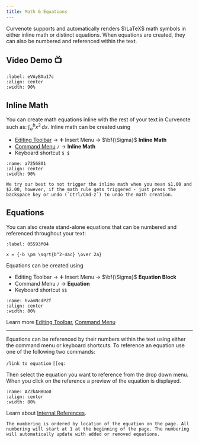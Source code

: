 ```yaml
---
title: Math & Equations
---
```


Curvenote supports and automatically renders $\LaTeX$ math symbols in either inline math or distinct equations. When equations are created, they can also be numbered and referenced within the text.

## Video Demo 📺

```{iframe} https://www.loom.com/embed/1f94394b9b5d4448b9779e4d4228e1f5
:label: eVAyBAu17c
:align: center
:width: 90%
```

## Inline Math

You can create math equations inline with the rest of your text in Curvenote such as: $\int_{a}^{b} x^2 \,dx$. Inline math can be created using

- [Editing Toolbar](./editing-toolbar.md) → ➕ Insert Menu → $\bf{\Sigma}$ **Inline Math**
- [Command Menu](./command-menu.md) `/` → **Inline Math**
- Keyboard shortcut `$ $`

```{figure} images/MshxlXndaLsk3WbJ0ZGy-DwJwFluqdLMIcV1UCKOe-v2.mp4
:name: a7256801
:align: center
:width: 90%
```

```{note}
We try our best to not trigger the inline math when you mean $1.00 and $2.00, however, if the math rule gets triggered - just press the backspace key or undo (`Ctrl/Cmd-z`) to undo the math creation.

```

## Equations

You can also create stand-alone equations that can be numbered and referenced throughout your text:

```{math}
:label: 05593f04

x = {-b \pm \sqrt{b^2-4ac} \over 2a}
```

Equations can be created using

- Editing Toolbar → ➕ Insert Menu → $\bf{\Sigma}$ **Equation Block**
- Command Menu `/` → **Equation**
- Keyboard shortcut `$$`

```{figure} images/MshxlXndaLsk3WbJ0ZGy-KquePozuECEFRimjQu9q-v1.mp4
:name: hvamNcdPZf
:align: center
:width: 80%
```

Learn more [Editing Toolbar](./editing-toolbar.md), [Command Menu](./command-menu.md)

---

Equations can be referenced by their numbers within the text using either the command menu or keyboard shortcuts. To reference an equation use one of the following two commands:

`/link to equation` `[[eq:`

Then select the equation you want to reference from the drop down menu. When you click on the reference a preview of the equation is displayed.

```{figure} images/MshxlXndaLsk3WbJ0ZGy-FOWw39AFB4LiLz4aEmJ0-v1.mp4
:name: AZ2kAH8Uo0
:align: center
:width: 80%
```

Learn about [Internal References](./internal-references.md).

```{note}
The numbering is ordered by location of the equation on the page. All numbering will start at 1 at the beginning of the page. The numbering will automatically update with added or removed equations.

```
